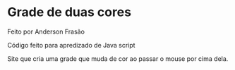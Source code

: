 # Grade de duas cores

Feito por Anderson Frasão

Código feito para apredizado de Java script

Site que cria uma grade que muda de cor ao passar o mouse por cima dela.
